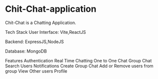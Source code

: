 # Chit-Chat-application
Chit-Chat is a Chatting Application.

Tech Stack
User Interface: Vite,ReactJS

Backend: ExpressJS,NodeJS

Database: MongoDB

Features
Authentication
Real Time Chatting
One to One Chat
Group Chat
Search Users
Notifications
Create Group Chat
Add or Remove users from group
View Other users Profile
